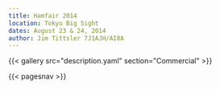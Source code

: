 ```yaml
---
title: Hamfair 2014
location: Tokyo Big Sight
dates: August 23 & 24, 2014
author: Jim Tittsler 7J1AJH/AI8A
---
```


{{< gallery src="description.yaml" section="Commercial" >}}

{{< pagesnav >}}
